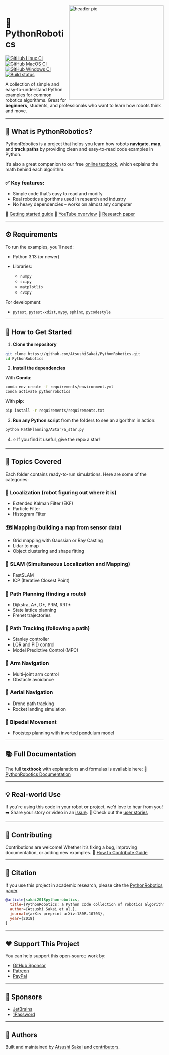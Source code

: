 <img src="https://github.com/AtsushiSakai/PythonRobotics/raw/master/icon.png?raw=true" align="right" width="300" alt="header pic"/>

# 🧠 PythonRobotics

[![GitHub Linux CI](https://github.com/AtsushiSakai/PythonRobotics/workflows/Linux_CI/badge.svg)](https://github.com/AtsushiSakai/PythonRobotics)
[![GitHub MacOS CI](https://github.com/AtsushiSakai/PythonRobotics/workflows/MacOS_CI/badge.svg)](https://github.com/AtsushiSakai/PythonRobotics)
[![GitHub Windows CI](https://github.com/AtsushiSakai/PythonRobotics/workflows/Windows_CI/badge.svg)](https://github.com/AtsushiSakai/PythonRobotics)
[![Build status](https://ci.appveyor.com/api/projects/status/sb279kxuv1be391g?svg=true)](https://ci.appveyor.com/project/AtsushiSakai/pythonrobotics)

A collection of simple and easy-to-understand Python examples for common robotics algorithms. Great for **beginners**, students, and professionals who want to learn how robots think and move.

---

## 📘 What is PythonRobotics?

PythonRobotics is a project that helps you learn how robots **navigate**, **map**, and **track paths** by providing clean and easy-to-read code examples in Python.

It’s also a great companion to our free [online textbook](https://atsushisakai.github.io/PythonRobotics/index.html), which explains the math behind each algorithm.

### ✅ Key features:

* Simple code that’s easy to read and modify
* Real robotics algorithms used in research and industry
* No heavy dependencies – works on almost any computer

📖 [Getting started guide](https://atsushisakai.github.io/PythonRobotics/modules/0_getting_started/1_what_is_python_robotics.html)
🎥 [YouTube overview](https://www.youtube.com/watch?v=uMeRnNoJAfU)
📄 [Research paper](https://arxiv.org/abs/1808.10703)

---

## ⚙️ Requirements

To run the examples, you’ll need:

* Python 3.13 (or newer)
* Libraries:

  * `numpy`
  * `scipy`
  * `matplotlib`
  * `cvxpy`

For development:

* `pytest`, `pytest-xdist`, `mypy`, `sphinx`, `pycodestyle`

---

## 🚀 How to Get Started

1. **Clone the repository**

```bash
git clone https://github.com/AtsushiSakai/PythonRobotics.git
cd PythonRobotics
```

2. **Install the dependencies**

With **Conda**:

```bash
conda env create -f requirements/environment.yml
conda activate pythonrobotics
```

With **pip**:

```bash
pip install -r requirements/requirements.txt
```

3. **Run any Python script** from the folders to see an algorithm in action:

```bash
python PathPlanning/AStar/a_star.py
```

4. ⭐ If you find it useful, give the repo a star!

---

## 🧭 Topics Covered

Each folder contains ready-to-run simulations. Here are some of the categories:

### 🤖 Localization (robot figuring out where it is)

* Extended Kalman Filter (EKF)
* Particle Filter
* Histogram Filter

### 🗺️ Mapping (building a map from sensor data)

* Grid mapping with Gaussian or Ray Casting
* Lidar to map
* Object clustering and shape fitting

### 🔁 SLAM (Simultaneous Localization and Mapping)

* FastSLAM
* ICP (Iterative Closest Point)

### 📍 Path Planning (finding a route)

* Dijkstra, A\*, D\*, PRM, RRT\*
* State lattice planning
* Frenet trajectories

### 🧭 Path Tracking (following a path)

* Stanley controller
* LQR and PID control
* Model Predictive Control (MPC)

### 🦾 Arm Navigation

* Multi-joint arm control
* Obstacle avoidance

### 🚁 Aerial Navigation

* Drone path tracking
* Rocket landing simulation

### 🦿 Bipedal Movement

* Footstep planning with inverted pendulum model

---

## 📚 Full Documentation

The full **textbook** with explanations and formulas is available here:
📘 [PythonRobotics Documentation](https://atsushisakai.github.io/PythonRobotics/index.html)

---

## 💡 Real-world Use

If you're using this code in your robot or project, we’d love to hear from you!
➡️ Share your story or video in an [issue](https://github.com/AtsushiSakai/PythonRobotics/issues).
📝 Check out the [user stories](https://github.com/AtsushiSakai/PythonRobotics/blob/master/users_comments.md)

---

## 🤝 Contributing

Contributions are welcome! Whether it’s fixing a bug, improving documentation, or adding new examples.
📄 [How to Contribute Guide](https://atsushisakai.github.io/PythonRobotics/modules/0_getting_started/3_how_to_contribute.html)

---

## 📌 Citation

If you use this project in academic research, please cite the [PythonRobotics paper](https://arxiv.org/abs/1808.10703).

```bibtex
@article{sakai2018pythonrobotics,
  title={PythonRobotics: a Python code collection of robotics algorithms},
  author={Atsushi Sakai et al.},
  journal={arXiv preprint arXiv:1808.10703},
  year={2018}
}
```

---

## ❤️ Support This Project

You can help support this open-source work by:

* [GitHub Sponsor](https://github.com/sponsors/AtsushiSakai)
* [Patreon](https://www.patreon.com/myenigma)
* [PayPal](https://www.paypal.com/paypalme/myenigmapay/)

---

## 🎉 Sponsors

* [JetBrains](https://www.jetbrains.com/)
* [1Password](https://github.com/1Password/for-open-source)

---

## 👥 Authors

Built and maintained by [Atsushi Sakai](https://github.com/AtsushiSakai) and [contributors](https://github.com/AtsushiSakai/PythonRobotics/graphs/contributors).
